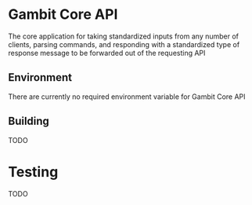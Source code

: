 # Gambit Core API

The core application for taking standardized inputs from any number of clients,
parsing commands, and responding with a standardized type of response message
to be forwarded out of the requesting API


## Environment

There are currently no required environment variable for Gambit Core API

## Building

TODO


# Testing

TODO
